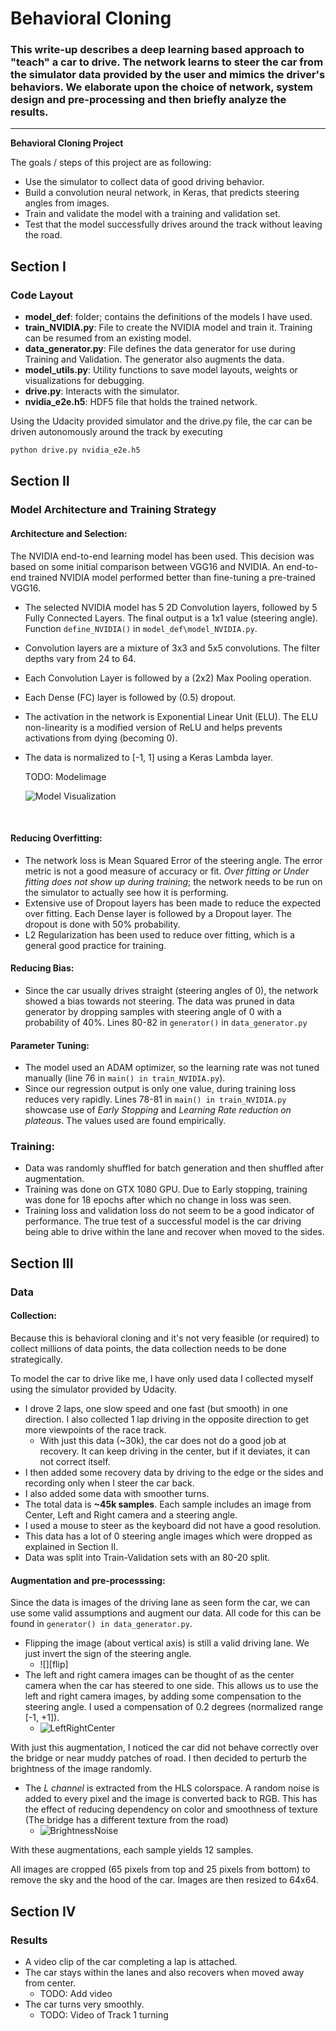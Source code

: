 # **Behavioral Cloning**

### This write-up describes a deep learning based approach to "teach" a car to drive. The network learns to steer the car from the simulator data provided by the user and mimics the driver's behaviors. We elaborate upon the choice of network, system design and pre-processing and then briefly analyze the results.

---

**Behavioral Cloning Project**

The goals / steps of this project are as following:
* Use the simulator to collect data of good driving behavior.
* Build a convolution neural network, in Keras, that predicts steering angles from images.
* Train and validate the model with a training and validation set.
* Test that the model successfully drives around the track without leaving the road.


[//]: # "Image References"

[model]: ./examples/model.png "Model Visualization"
[lcr]: ./examples/LeftCenterRight.png "LeftRightCenter"
[bnoise]: ./examples/BrightnessNoise.png "BrightnessNoise"
[recoveryGIF]: ./examples/recovery.gif "Recovery"
[smoothGIF]: ./examples/smoothTurn.gif "SmoothTurning"

## Section I

### Code Layout

- **model_def**: folder; contains the definitions of the models I have used.
- **train_NVIDIA.py**: File to create the NVIDIA model and train it. Training can be resumed from an existing model.
- **data_generator.py**: File defines the data generator for use during Training and Validation. The generator also augments the data.
- **model_utils.py**: Utility functions to save model layouts, weights or visualizations  for debugging.
- **drive.py**: Interacts with the simulator.
- **nvidia_e2e.h5**: HDF5 file that holds the trained network.

Using the Udacity provided simulator and the drive.py file, the car can be driven autonomously around the track by executing

```sh
python drive.py nvidia_e2e.h5
```
## Section II

### Model Architecture and Training Strategy

#### Architecture and Selection:

The NVIDIA end-to-end learning model has been used. This decision was based on some initial comparison between VGG16 and NVIDIA. An end-to-end trained NVIDIA model performed better than fine-tuning a pre-trained VGG16.

- The selected NVIDIA model has 5 2D Convolution layers, followed by 5 Fully Connected Layers. The final output is a 1x1 value (steering angle). Function `define_NVIDIA()` in `model_def\model_NVIDIA.py`.

- Convolution layers are a mixture of 3x3 and 5x5 convolutions. The filter depths vary from 24 to 64.

- Each Convolution Layer is followed by a (2x2) Max Pooling operation.

- Each Dense (FC) layer is followed by (0.5) dropout.

- The activation in the network is Exponential Linear Unit (ELU). The ELU non-linearity is a modified version of ReLU and helps prevents activations from dying (becoming 0).

- The data is normalized to [-1, 1] using a Keras Lambda layer.

  TODO: Modelimage

    ![][model]

  ​


#### Reducing Overfitting:

- The network loss is Mean Squared Error of the steering angle. The error metric is not a good measure of accuracy or fit. *Over fitting or Under fitting does not show up during training*; the network needs to be run on the simulator to actually see how it is performing. 
- Extensive use of Dropout layers has been made to reduce the expected over fitting. Each Dense layer is followed by a Dropout layer. The dropout is done with 50% probability.
- L2 Regularization has been used to reduce over fitting, which is a general good practice for training.

#### Reducing Bias:

- Since the car usually drives straight (steering angles of 0), the network showed a bias towards not steering. The data was pruned in data generator by dropping samples with steering angle of 0 with a probability of 40%. Lines 80-82 in `generator()` in `data_generator.py` 


#### Parameter Tuning:

- The model used an ADAM optimizer, so the learning rate was not tuned manually (line 76 in `main() in train_NVIDIA.py`).
- Since our regression output is only one value, during training loss reduces very rapidly. Lines 78-81 in `main() in train_NVIDIA.py` showcase use of *Early Stopping* and *Learning Rate reduction on plateaus*. The values used are found empirically.

### Training:

- Data was randomly shuffled for batch generation and then shuffled after augmentation.
- Training was done on GTX 1080 GPU. Due to Early stopping, training was done for 18 epochs after which no change in loss was seen.
- Training loss and validation loss do not seem to be a good indicator of performance. The true test of a successful model is the car driving being able to drive within the lane and recover when moved to the sides.


## Section III

### Data

#### Collection:

Because this is behavioral cloning and it's not very feasible (or required) to collect millions of data points, the data collection needs to be done strategically.

To model the car to drive like me, I have only used data I collected myself using the simulator provided by Udacity.

- I drove 2 laps, one slow speed and one fast (but smooth) in one direction. I also collected 1 lap driving in the opposite direction to get more viewpoints of the race track.
  - With just this data (~30k), the car does not do a good job at recovery. It can keep driving in the center, but if it deviates, it can not correct itself.
- I then added some recovery data by driving to the edge or the sides and recording only when I steer the car back.
- I also added some data with smoother turns.
- The total data is **~45k samples**. Each sample includes an image from Center, Left and Right camera and a steering angle.
- I used a mouse to steer as the keyboard did not have a good resolution.
- This data has a lot of 0 steering angle images which were dropped as explained in Section II.
- Data was split into Train-Validation sets with an 80-20 split.

#### Augmentation and pre-processsing:

Since the data is images of the driving lane as seen form the car, we can use some valid assumptions and augment our data. All code for this can be found in `generator() in data_generator.py`.

- Flipping the image (about vertical axis) is still a valid driving lane. We just invert the sign of the steering angle.
  - ![][flip]
- The left and right camera images can be thought of as the center camera when the car has steered to one side. This allows us to use the left and right camera images, by adding some compensation to the steering angle. I used a compensation of 0.2 degrees (normalized range [-1, +1]).
  - ![][lcr]

With just this augmentation, I noticed the car did not behave correctly over the bridge or near muddy patches of road. I then decided to perturb the brightness of the image randomly.

- The *L channel* is extracted from the HLS colorspace. A random noise is added to every pixel and the image is converted back to RGB. This has the effect of reducing dependency on color and smoothness of texture (The bridge has a different texture from the road)
  - ![][bnoise]

With these augmentations, each sample yields 12 samples.

All images are cropped (65 pixels from top and 25 pixels from bottom) to remove the sky and the hood of the car. Images are then resized to 64x64.



## Section IV

### Results

- A video clip of the car completing a lap is attached.
- The car stays within the lanes and also recovers when moved away from center.
  - TODO: Add video
- The car turns very smoothly.
  - TODO: Video of Track 1 turning